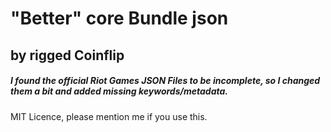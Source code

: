 # "Better" core Bundle json
## by rigged Coinflip

##### I found the official Riot Games JSON Files to be incomplete, so I changed them a bit and added missing keywords/metadata.


MIT Licence, please mention me if you use this.
